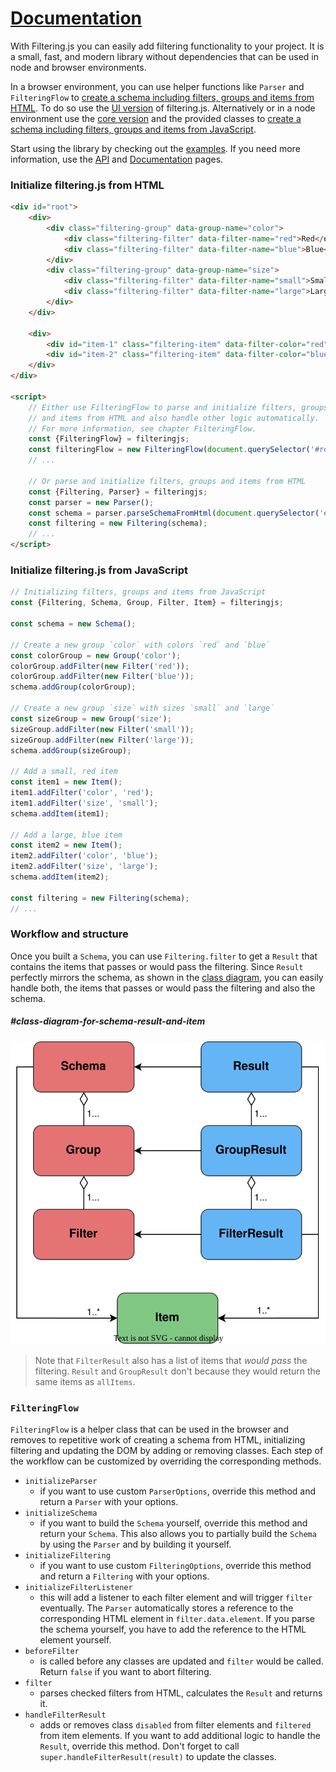 # [Documentation]({{site.baseurl}}{{page.url}})

With Filtering.js you can easily add filtering functionality to your project. It is a small, fast, and modern library without dependencies that can be used in node and browser environments.

In a browser environment, you can use helper functions like `Parser` and `FilteringFlow` to [create a schema including filters, groups and items from HTML](#initialize-filteringjs-from-html). To do so use the [UI version](https://github.com/filteringjs/filtering.js/blob/main/dist/index.ui.js) of filtering.js. Alternatively or in a node environment use the [core version](https://github.com/filteringjs/filtering.js/blob/main/dist/index.core.js) and the provided classes to [create a schema including filters, groups and items from JavaScript](#initialize-filteringjs-from-javascript).

Start using the library by checking out the [examples]({{site.baseurl}}/examples.html). If you need more information, use the [API]({{site.baseurl}}/api/index.html) and [Documentation]({{site.baseurl}}/documentation.html) pages.

### Initialize filtering.js from HTML

```html
<div id="root">
    <div>
        <div class="filtering-group" data-group-name="color">
            <div class="filtering-filter" data-filter-name="red">Red</div>
            <div class="filtering-filter" data-filter-name="blue">Blue</div>
        </div>
        <div class="filtering-group" data-group-name="size">
            <div class="filtering-filter" data-filter-name="small">Small</div>
            <div class="filtering-filter" data-filter-name="large">Large</div>
        </div>
    </div>

    <div>
        <div id="item-1" class="filtering-item" data-filter-color="red" data-filter-size="small"></div>
        <div id="item-2" class="filtering-item" data-filter-color="blue" data-filter-size="large"></div>
    </div>
</div>

<script>
    // Either use FilteringFlow to parse and initialize filters, groups
    // and items from HTML and also handle other logic automatically.
    // For more information, see chapter FilteringFlow.
    const {FilteringFlow} = filteringjs;
    const filteringFlow = new FilteringFlow(document.querySelector('#root'));
    // ...

    // Or parse and initialize filters, groups and items from HTML
    const {Filtering, Parser} = filteringjs;
    const parser = new Parser();
    const schema = parser.parseSchemaFromHtml(document.querySelector('#root'));
    const filtering = new Filtering(schema);
    // ...
</script>
```

### Initialize filtering.js from JavaScript

```js
// Initializing filters, groups and items from JavaScript
const {Filtering, Schema, Group, Filter, Item} = filteringjs;

const schema = new Schema();

// Create a new group `color` with colors `red` and `blue`
const colorGroup = new Group('color');
colorGroup.addFilter(new Filter('red'));
colorGroup.addFilter(new Filter('blue'));
schema.addGroup(colorGroup);

// Create a new group `size` with sizes `small` and `large`
const sizeGroup = new Group('size');
sizeGroup.addFilter(new Filter('small'));
sizeGroup.addFilter(new Filter('large'));
schema.addGroup(sizeGroup);

// Add a small, red item
const item1 = new Item();
item1.addFilter('color', 'red');
item1.addFilter('size', 'small');
schema.addItem(item1);

// Add a large, blue item
const item2 = new Item();
item2.addFilter('color', 'blue');
item2.addFilter('size', 'large');
schema.addItem(item2);

const filtering = new Filtering(schema);
// ...
```

### Workflow and structure

Once you built a `Schema`, you can use `Filtering.filter` to get a `Result` that contains the items that passes or would pass the filtering. Since `Result` perfectly mirrors the schema, as shown in the [class diagram](#class-diagram-for-schema-result-and-item), you can easily handle both, the items that passes or would pass the filtering and also the schema.

##### #class-diagram-for-schema-result-and-item

![Class diagram for Schema, Result and Item](./assets/class-diagram-schema-result-item.svg)

> Note that `FilterResult` also has a list of items that *would
pass* the filtering. `Result` and `GroupResult` don't because they would return the same items as `allItems`.

### `FilteringFlow`

`FilteringFlow` is a helper class that can be used in the browser and removes to repetitive work of creating a schema from HTML, initializing filtering and updating the DOM by adding or removing classes. Each step of the workflow can be customized by overriding the corresponding methods.

- `initializeParser`
    - if you want to use custom `ParserOptions`, override this method and return a `Parser` with your options.
- `initializeSchema`
    - if you want to build the `Schema` yourself, override this method and return your `Schema`. This also allows you to partially build the `Schema` by using the `Parser` and by building it yourself.
- `initializeFiltering`
    - if you want to use custom `FilteringOptions`, override this method and return a `Filtering` with your options.
- `initializeFilterListener`
    - this will add a listener to each filter element and will trigger `filter` eventually. The `Parser` automatically stores a reference to the corresponding HTML element in `filter.data.element`. If you parse the schema yourself, you have to add the reference to the HTML element yourself.
- `beforeFilter`
    - is called before any classes are updated and `filter` would be called. Return `false` if you want to abort filtering.
- `filter`
    - parses checked filters from HTML, calculates the `Result` and returns it.
- `handleFilterResult`
    - adds or removes class `disabled` from filter elements and `filtered` from item elements. If you want to add additional logic to handle the `Result`, override this method. Don't forget to call `super.handleFilterResult(result)` to update the classes.

